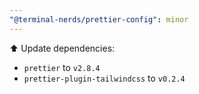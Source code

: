 ```yaml
---
"@terminal-nerds/prettier-config": minor
---
```


⬆️ Update dependencies:

-   `prettier` to `v2.8.4`
-   `prettier-plugin-tailwindcss` to `v0.2.4`
